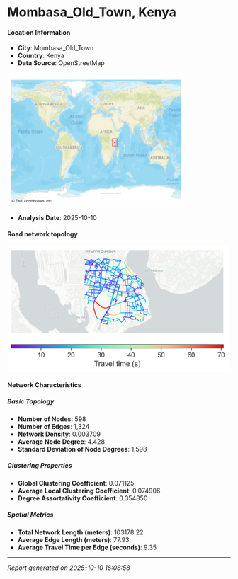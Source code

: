# Mombasa_Old_Town, Kenya

#### Location Information

- **City**: Mombasa_Old_Town
- **Country**: Kenya
- **Data Source**: OpenStreetMap
<img src="Mombasa_Old_Town_location.png" alt="Mombasa_Old_Town Location Map" width="400" />

- **Analysis Date**: 2025-10-10

#### Road network topology

<img src="Mombasa_Old_Town_network_map.png" alt="Mombasa_Old_Town Road Network Map" width="500"/>

#### Network Characteristics

##### Basic Topology

- **Number of Nodes**: 598
- **Number of Edges**: 1,324
- **Network Density**: 0.003709
- **Average Node Degree**: 4.428
- **Standard Deviation of Node Degrees**: 1.598

##### Clustering Properties

- **Global Clustering Coefficient**: 0.071125
- **Average Local Clustering Coefficient**: 0.074906
- **Degree Assortativity Coefficient**: 0.354850

##### Spatial Metrics

- **Total Network Length (meters)**: 103178.22
- **Average Edge Length (meters)**: 77.93
- **Average Travel Time per Edge (seconds)**: 9.35

---
*Report generated on 2025-10-10 16:08:58*
